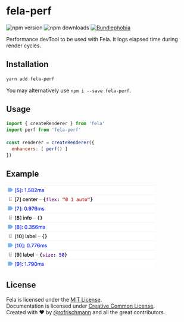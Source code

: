 # fela-perf

<img alt="npm version" src="https://badge.fury.io/js/fela-perf.svg"> <img alt="npm downloads" src="https://img.shields.io/npm/dm/fela-perf.svg"> <a href="https://bundlephobia.com/result?p=fela-perf@latest"><img alt="Bundlephobia" src="https://img.shields.io/bundlephobia/min/fela-perf.svg"></a>

Performance devTool to be used with Fela. It logs elapsed time during render cycles.

## Installation
```sh
yarn add fela-perf
```
You may alternatively use `npm i --save fela-perf`.

## Usage
```javascript
import { createRenderer } from 'fela'
import perf from 'fela-perf'

const renderer = createRenderer({
  enhancers: [ perf() ]
})
```

## Example
<img width="400" src="preview.png">

## License
Fela is licensed under the [MIT License](http://opensource.org/licenses/MIT).<br>
Documentation is licensed under [Creative Common License](http://creativecommons.org/licenses/by/4.0/).<br>
Created with ♥ by [@rofrischmann](http://rofrischmann.de) and all the great contributors.
